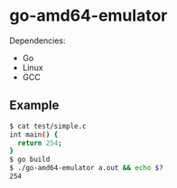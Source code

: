 # go-amd64-emulator

Dependencies:
* Go
* Linux
* GCC

## Example

```bash
$ cat test/simple.c
int main() {
  return 254;
}
$ go build
$ ./go-amd64-emulator a.out && echo $?
254
```
